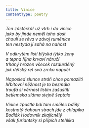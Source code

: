 ```yaml
---
title: Vinice
contentType: poetry
---
```


<section>

_Ten zástěrkář už vtrh i do vinice  
jako by jinde neměl toho dost  
choulí se réva v závoj ruměnice  
ten nestyda jí sahá na nahost_

</section>

<section>

_V odkrytém listí blýská lýtko ženy  
a tepna října krvaví náručí  
trhaný hrozen všecek rozdurděný  
jak dětský ret svá zrnka napučí_

</section>

<section>

_Naposled slunce stráň chce pomazliti  
hřbitovní něžnost je to bezmála  
troufá si věrnost listím zašustiti  
betlemská sláma stejně šeptala_

</section>

<section>

_Vinice zpustla bdí tam smělec bdělý  
kostnatý čahoun strach jde z chlapíka  
Bodlák Hodovník zkajícnělý  
však furiantsky si připích stehlíka_

</section>
